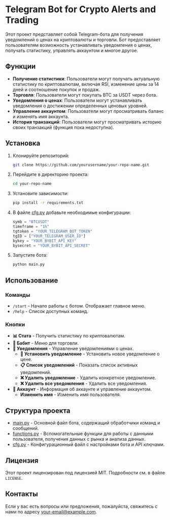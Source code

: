 # Telegram Bot for Crypto Alerts and Trading

Этот проект представляет собой Telegram-бота для получения уведомлений о ценах на криптовалюты и торговли. Бот предоставляет пользователям возможность устанавливать уведомления о ценах, получать статистику, управлять аккаунтом и многое другое.

## Функции

- **Получение статистики**: Пользователи могут получать актуальную статистику по криптовалютам, включая RSI, изменение цены за 14 дней и соотношение покупок и продаж.
- **Торговля**: Пользователи могут покупать BTC за USDT через бота.
- **Уведомления о ценах**: Пользователи могут устанавливать уведомления о достижении определенных ценовых уровней.
- **Управление аккаунтом**: Пользователи могут просматривать баланс и изменять имя аккаунта.
- **История транзакций**: Пользователи могут просматривать историю своих транзакций (функция пока недоступна).

## Установка

1. Клонируйте репозиторий:
    ```bash
    git clone https://github.com/yourusername/your-repo-name.git
    ```

2. Перейдите в директорию проекта:
    ```bash
    cd your-repo-name
    ```

3. Установите зависимости:
    ```bash
    pip install -r requirements.txt
    ```

4. В файле [cfg.py](http://_vscodecontentref_/0) добавьте необходимые конфигурации:
    ```python
    symb = "BTCUSDT"
    timeframe = "1h"
    tgtoken = "YOUR_TELEGRAM_BOT_TOKEN"
    tgID = ["YOUR_TELEGRAM_USER_ID"]
    bykey = "YOUR_BYBIT_API_KEY"
    bysecret = "YOUR_BYBIT_API_SECRET"
    ```

5. Запустите бота:
    ```bash
    python main.py
    ```

## Использование

### Команды

- `/start` - Начало работы с ботом. Отображает главное меню.
- `/help` - Список доступных команд.

### Кнопки

- **📊 Стата** - Получить статистику по криптовалютам.
- **💸 Бабит** - Меню для торговли.
- **🔔 Уведомления** - Управление уведомлениями о ценах.
  - **🔔 Установить уведомление** - Установить новое уведомление о цене.
  - **📋 Список уведомлений** - Показать список активных уведомлений.
  - **❌ Удалить уведомление** - Удалить конкретное уведомление.
  - **❌ Удалить все уведомления** - Удалить все уведомления.
- **👤 Аккаунт** - Информация об аккаунте и управление аккаунтом.
  - **Изменить имя** - Изменить имя пользователя.

## Структура проекта

- [main.py]([http://_vscodecontentref_/1](https://github.com/soroka01/tgboT/blob/main/main.py)) - Основной файл бота, содержащий обработчики команд и сообщений.
- [functions.py]([http://_vscodecontentref_/2](https://github.com/soroka01/tgboT/blob/main/functions.py)) - Вспомогательные функции для работы с данными пользователя, получения данных с рынка и анализа данных.
- [cfg.py]([http://_vscodecontentref_/3](https://github.com/soroka01/tgboT/blob/main/cfg.py)) - Конфигурационный файл с настройками бота и API ключами.

## Лицензия

Этот проект лицензирован под лицензией MIT. Подробности см. в файле `LICENSE`.

## Контакты

Если у вас есть вопросы или предложения, пожалуйста, свяжитесь с нами по адресу [your-email@example.com](mailto:your-email@example.com).
